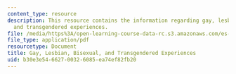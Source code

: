 ```yaml
---
content_type: resource
description: This resource contains the information regarding gay, lesbian, bisexual,
  and transgendered experiences.
file: /media/https%3A/open-learning-course-data-rc.s3.amazonaws.com/es-242-gender-issues-in-academics-and-academia-spring-2004/b30e3e54662700326085ea74ef82fb20_MITES_242S04_ses13.pdf
file_type: application/pdf
resourcetype: Document
title: Gay, Lesbian, Bisexual, and Transgendered Experiences
uid: b30e3e54-6627-0032-6085-ea74ef82fb20
---
```

